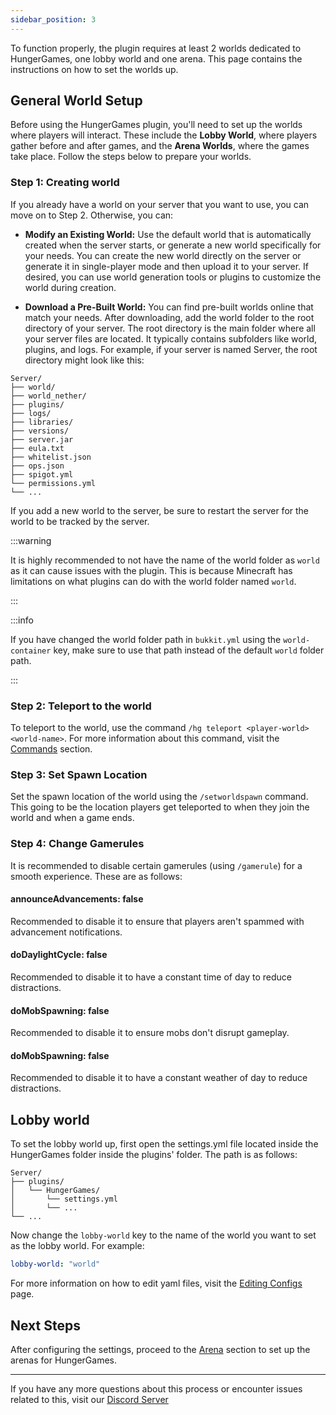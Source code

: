 ```yaml
---
sidebar_position: 3
---
```


To function properly, the plugin requires at least 2 worlds dedicated to HungerGames, one lobby world and one arena. This page contains the instructions on how to set the worlds up.

## **General World Setup**
Before using the HungerGames plugin, you'll need to set up the worlds where players will interact. These include the **Lobby World**, where players gather before and after games, and the **Arena Worlds**, where the games take place. Follow the steps below to prepare your worlds.

### **Step 1: Creating world**
If you already have a world on your server that you want to use, you can move on to Step 2. Otherwise, you can:

- **Modify an Existing World:** Use the default world that is automatically created when the server starts, or generate a new world specifically for your needs. You can create the new world directly on the server or generate it in single-player mode and then upload it to your server. If desired, you can use world generation tools or plugins to customize the world during creation.

- **Download a Pre-Built World:** You can find pre-built worlds online that match your needs. After downloading, add the world folder to the root directory of your server.
The root directory is the main folder where all your server files are located. It typically contains subfolders like world, plugins, and logs. For example, if your server is named Server, the root directory might look like this:
```
Server/
├── world/
├── world_nether/
├── plugins/
├── logs/
├── libraries/
├── versions/
├── server.jar
├── eula.txt
├── whitelist.json
├── ops.json
├── spigot.yml
└── permissions.yml
└── ...
```
If you add a new world to the server, be sure to restart the server for the world to be tracked by the server.

:::warning

It is highly recommended to not have the name of the world folder as `world` as it can cause issues with the plugin. This is because Minecraft has limitations on what plugins can do with the world folder named `world`.

:::

:::info

If you have changed the world folder path in `bukkit.yml` using the `world-container` key, make sure to use that path instead of the default `world` folder path.

:::

### **Step 2: Teleport to the world**
To teleport to the world, use the command `/hg teleport <player-world> <world-name>`. For more information about this command, visit the [Commands](/docs/06-References/Commands.md) section.

### **Step 3: Set Spawn Location**
Set the spawn location of the world using the `/setworldspawn` command. This going to be the location players get teleported to when they join the world and when a game ends.

### **Step 4: Change Gamerules**
It is recommended to disable certain gamerules (using `/gamerule`) for a smooth experience. These are as follows:

#### **announceAdvancements: false**
Recommended to disable it to ensure that players aren't spammed with advancement notifications.

#### **doDaylightCycle: false**
Recommended to disable it to have a constant time of day to reduce distractions.

#### **doMobSpawning: false**
Recommended to disable it to ensure mobs don't disrupt gameplay.

#### **doMobSpawning: false**
Recommended to disable it to have a constant weather of day to reduce distractions.

## **Lobby world**
To set the lobby world up, first open the settings.yml file located inside the HungerGames folder inside the plugins' folder. The path is as follows:
```
Server/
├── plugins/
│   └── HungerGames/
│       └── settings.yml
│       └── ...
└── ...
```
Now change the `lobby-world` key to the name of the world you want to set as the lobby world. For example:
```yaml
lobby-world: "world"
```

For more information on how to edit yaml files, visit the [Editing Configs](/docs/06-References/Editing%20Configs.md) page.

## **Next Steps**
After configuring the settings, proceed to the [Arena](Arenas.md) section to set up the arenas for HungerGames.

---

If you have any more questions about this process or encounter issues related to this, visit our [Discord Server](https://discord.gg/qcRfPHnZtp)



